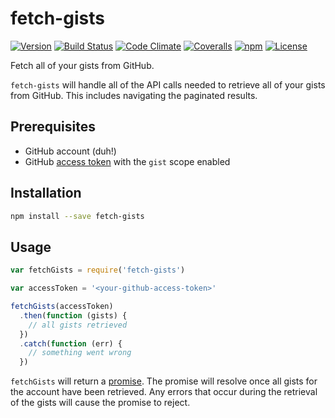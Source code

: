# fetch-gists

[![Version](https://img.shields.io/npm/v/fetch-gists.svg?style=flat-square)](https://www.npmjs.com/package/fetch-gists)
[![Build Status](https://img.shields.io/travis/mike182uk/fetch-gists.svg?style=flat-square)](http://travis-ci.org/mike182uk/fetch-gists)
[![Code Climate](https://img.shields.io/codeclimate/github/mike182uk/fetch-gists.svg?style=flat-square)](https://codeclimate.com/github/mike182uk/fetch-gists)
[![Coveralls](https://img.shields.io/coveralls/mike182uk/fetch-gists/master.svg?style=flat-square)](https://coveralls.io/r/mike182uk/fetch-gists)
[![npm](https://img.shields.io/npm/dm/fetch-gists.svg?style=flat-square)](https://www.npmjs.com/package/fetch-gists)
[![License](https://img.shields.io/github/license/mike182uk/fetch-gists.svg?style=flat-square)](https://www.npmjs.com/package/fetch-gists)

Fetch all of your gists from GitHub.

`fetch-gists` will handle all of the API calls needed to retrieve all of your gists from GitHub. This includes navigating the paginated results.

## Prerequisites

- GitHub account (duh!)
- GitHub [access token](https://github.com/blog/1509-personal-api-tokens) with the `gist` scope enabled

## Installation

```bash
npm install --save fetch-gists
```

## Usage

```js
var fetchGists = require('fetch-gists')

var accessToken = '<your-github-access-token>'

fetchGists(accessToken)
  .then(function (gists) {
    // all gists retrieved
  })
  .catch(function (err) {
    // something went wrong
  })
```

`fetchGists` will return a [promise](https://github.com/petkaantonov/bluebird). The promise will resolve once all gists for the account have been retrieved. Any errors that occur during the retrieval of the gists will cause the promise to reject.
